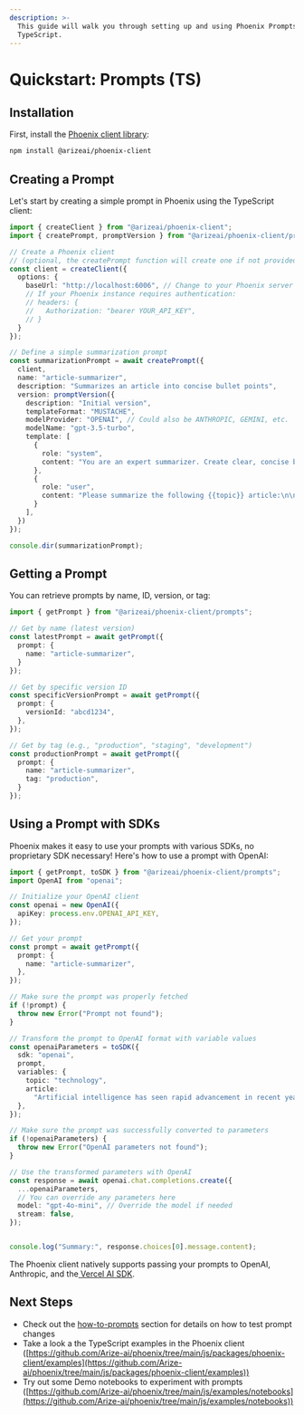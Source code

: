 ```yaml
---
description: >-
  This guide will walk you through setting up and using Phoenix Prompts with
  TypeScript.
---
```


# Quickstart: Prompts (TS)

## Installation

First, install the [Phoenix client library](https://www.npmjs.com/package/@arizeai/phoenix-client):

```bash
npm install @arizeai/phoenix-client
```

## Creating a Prompt

Let's start by creating a simple prompt in Phoenix using the TypeScript client:

```typescript
import { createClient } from "@arizeai/phoenix-client";
import { createPrompt, promptVersion } from "@arizeai/phoenix-client/prompts";

// Create a Phoenix client 
// (optional, the createPrompt function will create one if not provided)
const client = createClient({
  options: {
    baseUrl: "http://localhost:6006", // Change to your Phoenix server URL
    // If your Phoenix instance requires authentication:
    // headers: {
    //   Authorization: "bearer YOUR_API_KEY",
    // }
  }
});

// Define a simple summarization prompt
const summarizationPrompt = await createPrompt({
  client,
  name: "article-summarizer",
  description: "Summarizes an article into concise bullet points",
  version: promptVersion({
    description: "Initial version",
    templateFormat: "MUSTACHE",
    modelProvider: "OPENAI", // Could also be ANTHROPIC, GEMINI, etc.
    modelName: "gpt-3.5-turbo",
    template: [
      {
        role: "system",
        content: "You are an expert summarizer. Create clear, concise bullet points highlighting the key information."
      },
      {
        role: "user",
        content: "Please summarize the following {{topic}} article:\n\n{{article}}"
      }
    ],
  })
});

console.dir(summarizationPrompt);
```

## Getting a Prompt

You can retrieve prompts by name, ID, version, or tag:

```typescript
import { getPrompt } from "@arizeai/phoenix-client/prompts";

// Get by name (latest version)
const latestPrompt = await getPrompt({
  prompt: {
    name: "article-summarizer",
  }
});

// Get by specific version ID
const specificVersionPrompt = await getPrompt({ 
  prompt: {
    versionId: "abcd1234",
  },
});

// Get by tag (e.g., "production", "staging", "development")
const productionPrompt = await getPrompt({ 
  prompt: {
    name: "article-summarizer", 
    tag: "production", 
  }
});
```

## Using a Prompt with SDKs

Phoenix makes it easy to use your prompts with various SDKs, no proprietary SDK necessary!  Here's how to use a prompt with OpenAI:

```typescript
import { getPrompt, toSDK } from "@arizeai/phoenix-client/prompts";
import OpenAI from "openai";

// Initialize your OpenAI client
const openai = new OpenAI({
  apiKey: process.env.OPENAI_API_KEY,
});

// Get your prompt
const prompt = await getPrompt({
  prompt: {
    name: "article-summarizer",
  },
});

// Make sure the prompt was properly fetched
if (!prompt) {
  throw new Error("Prompt not found");
}

// Transform the prompt to OpenAI format with variable values
const openaiParameters = toSDK({
  sdk: "openai", 
  prompt,
  variables: {
    topic: "technology",
    article:
      "Artificial intelligence has seen rapid advancement in recent years. Large language models like GPT-4 can now generate human-like text, code, and even create images from descriptions. This technology is being integrated into many industries, from healthcare to finance, transforming how businesses operate and people work.",
  },
});

// Make sure the prompt was successfully converted to parameters
if (!openaiParameters) {
  throw new Error("OpenAI parameters not found");
}

// Use the transformed parameters with OpenAI
const response = await openai.chat.completions.create({
  ...openaiParameters,
  // You can override any parameters here
  model: "gpt-4o-mini", // Override the model if needed
  stream: false,
});


console.log("Summary:", response.choices[0].message.content);
```

The Phoenix client natively supports passing your prompts to OpenAI, Anthropic, and the[ Vercel AI SDK](https://sdk.vercel.ai/docs/introduction).

## Next Steps

* Check out the [how-to-prompts](../how-to-prompts/ "mention") section for details on how to test prompt changes
* Take a look a the TypeScript examples in the Phoenix client ([https://github.com/Arize-ai/phoenix/tree/main/js/packages/phoenix-client/examples](https://github.com/Arize-ai/phoenix/tree/main/js/packages/phoenix-client/examples))
* Try out some Demo notebooks to experiment with prompts ([https://github.com/Arize-ai/phoenix/tree/main/js/examples/notebooks](https://github.com/Arize-ai/phoenix/tree/main/js/examples/notebooks))

